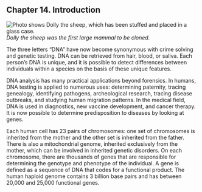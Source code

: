 ##  Chapter 14. Introduction 

![Photo shows Dolly the sheep, which has been stuffed and placed in a glass case.][1] _Dolly the sheep was the first large mammal to be cloned._

The three letters “DNA” have now become synonymous with crime solving and genetic testing. DNA can be retrieved from hair, blood, or saliva. Each person’s DNA is unique, and it is possible to detect differences between individuals within a species on the basis of these unique features.

DNA analysis has many practical applications beyond forensics. In humans, DNA testing is applied to numerous uses: determining paternity, tracing genealogy, identifying pathogens, archeological research, tracing disease outbreaks, and studying human migration patterns. In the medical field, DNA is used in diagnostics, new vaccine development, and cancer therapy. It is now possible to determine predisposition to diseases by looking at genes.

Each human cell has 23 pairs of chromosomes: one set of chromosomes is inherited from the mother and the other set is inherited from the father. There is also a mitochondrial genome, inherited exclusively from the mother, which can be involved in inherited genetic disorders. On each chromosome, there are thousands of genes that are responsible for determining the genotype and phenotype of the individual. A gene is defined as a sequence of DNA that codes for a functional product. The human haploid genome contains 3 billion base pairs and has between 20,000 and 25,000 functional genes.

   [1]: https://cnx.org/resources/d992c3f6ea6fadbdba0423832649fd6af20dd2c1/Figure_14_00_01.jpg

